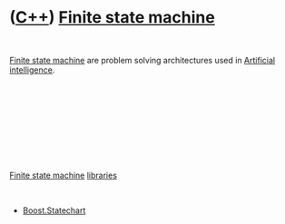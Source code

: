 



 

 

 

 

 

([C++](Cpp.md)) [Finite state machine](CppFiniteStateMachine.md)
==================================================================

 

[Finite state machine](CppFiniteStateMachine.md) are problem solving
architectures used in [Artificial
intelligence](CppArtificialIntelligence.md).

 

 

 

 

 

[Finite state machine](CppFiniteStateMachine.md)
[libraries](CppLibrary.md)

 

-   [Boost.Statechart](CppStatechart.md)

 

 

 

 

 





 



